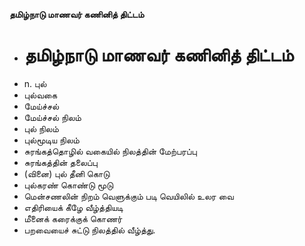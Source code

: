 **தமிழ்நாடு மாணவர் கணினித் திட்டம்**
- # தமிழ்நாடு மாணவர் கணினித் திட்டம்
- n. புல்
- புல்வகை
- மேய்ச்சல்
- மேய்ச்சல் நிலம்
- புல் நிலம்
- புல்மூடிய நிலம்
- சுரங்கத்தொழில் வகையில் நிலத்தின் மேற்பரப்பு
- சுரங்கத்தின் தலைப்பு
- (வினை) புல் தீனி கொடு
- புல்கரண் கொண்டு மூடு
- மென்சணலின் நிறம் வெளுக்கும் படி வெயிலில் உலர வை
- எதிரியைக் கீழே வீழ்த்தியடி
- மீனைக் கரைக்குக் கொணர்
- பறவையைச் சுட்டு நிலத்தில் வீழ்த்து.

